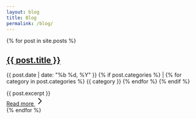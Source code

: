 ```yaml
---
layout: blog
title: Blog
permalink: /blog/
---
```


<div class="grid grid-cols-1 sm:grid-cols-2 lg:grid-cols-3 gap-8">
    {% for post in site.posts %}
    <div
        class="bg-gray-50 dark:bg-gray-900 rounded-xl shadow-md hover:shadow-xl transition-shadow duration-300 p-6 flex flex-col">
        <h2 class="text-xl md:text-2xl font-bold text-gray-900 dark:text-white mb-3">
            <a href="{{ post.url | relative_url }}"
                class="hover:text-blue-600 dark:hover:text-blue-400 transition-colors duration-300">
                {{ post.title }}
            </a>
        </h2>
        <p class="text-sm text-gray-500 dark:text-gray-400 mb-4">
            {{ post.date | date: "%b %d, %Y" }}
            {% if post.categories %}
            <span class="ml-2">|</span>
            {% for category in post.categories %}
            <span
                class="inline-block bg-blue-100 text-blue-800 text-xs font-semibold px-2.5 py-0.5 rounded-full dark:bg-blue-200 dark:text-blue-900 ml-1">
                {{ category }}
            </span>
            {% endfor %}
            {% endif %}
        </p>
        <div class="text-gray-700 dark:text-gray-300 leading-relaxed mb-4 flex-grow min-h-[96px]">
            {{ post.excerpt }}
        </div>
        <div class="mt-auto border-t border-gray-200 dark:border-gray-700 pt-4">
            <a href="{{ post.url | relative_url }}"
                class="inline-flex items-center px-4 py-2 rounded-md bg-blue-600 text-white font-medium hover:bg-blue-700 transition-colors duration-300">
                Read more
                <svg class="ml-2 w-4 h-4" aria-hidden="true" xmlns="http://www.w3.org/2000/svg" width="24" height="24"
                    fill="none" viewBox="0 0 24 24">
                    <path stroke="currentColor" stroke-linecap="round" stroke-linejoin="round" stroke-width="2"
                        d="m9 5 7 7-7 7" />
                </svg>
            </a>
        </div>
    </div>
    {% endfor %}
</div>
